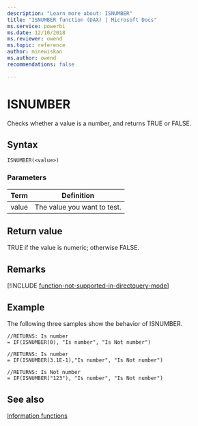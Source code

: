 ```yaml
---
description: "Learn more about: ISNUMBER"
title: "ISNUMBER function (DAX) | Microsoft Docs"
ms.service: powerbi 
ms.date: 12/10/2018
ms.reviewer: owend
ms.topic: reference
author: minewiskan
ms.author: owend 
recommendations: false

---
```

# ISNUMBER

Checks whether a value is a number, and returns TRUE or FALSE.  
  
## Syntax  
  
```dax
ISNUMBER(<value>)  
```
  
### Parameters  
  
|Term|Definition|  
|--------|--------------|  
|value|The value you want to test.|  
  
## Return value

TRUE if the value is numeric; otherwise FALSE.  

## Remarks

[!INCLUDE [function-not-supported-in-directquery-mode](includes/function-not-supported-in-directquery-mode.md)]

## Example

The following three samples show the behavior of ISNUMBER.  
  
```dax
//RETURNS: Is number  
= IF(ISNUMBER(0), "Is number", "Is Not number")  
  
//RETURNS: Is number  
= IF(ISNUMBER(3.1E-1),"Is number", "Is Not number")  
  
//RETURNS: Is Not number  
= IF(ISNUMBER("123"), "Is number", "Is Not number")  
```
  
## See also

[Information functions](information-functions-dax.md)  
